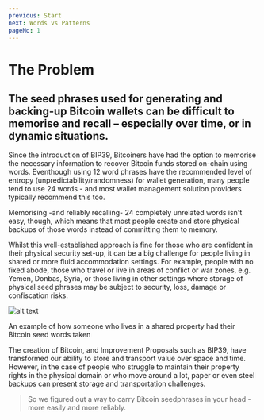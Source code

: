 ```yaml
---
previous: Start
next: Words vs Patterns
pageNo: 1
---
```


# The Problem

## The seed phrases used for generating and backing-up Bitcoin wallets can be difficult to memorise and recall – especially over time, or in dynamic situations.

Since the introduction of BIP39, Bitcoiners have had the option to memorise the necessary information to recover Bitcoin funds stored on-chain using words. Eventhough using 12 word phrases have the recommended level of entropy (unpredictability/randomness) for wallet generation, many people tend to use 24 words - and most wallet management solution providers typically recommend this too.

Memorising -and reliably recalling- 24 completely unrelated words isn't easy, though, which means that most people create and store physical backups of those words instead of committing them to memory.

Whilst this well-established approach is fine for those who are confident in their physical security set-up, it can be a big challenge for people living in shared or more fluid accommodation settings. For example, people with no fixed abode, those who travel or live in areas of conflict or war zones, e.g. Yemen, Donbas, Syria, or those living in other settings where storage of physical seed phrases may be subject to security, loss, damage or confiscation risks.

![alt text](/tweet1.png)

<caption>An example of how someone who lives in a shared property had their Bitcoin seed words taken</caption>

The creation of Bitcoin, and Improvement Proposals such as BIP39, have transformed our ability to store and transport value over space and time. However, in the case of people who struggle to maintain their property rights in the physical domain or who move around a lot, paper or even steel backups can present storage and transportation challenges.

> So we figured out a way to carry Bitcoin seedphrases in your head - more easily and more reliably.
